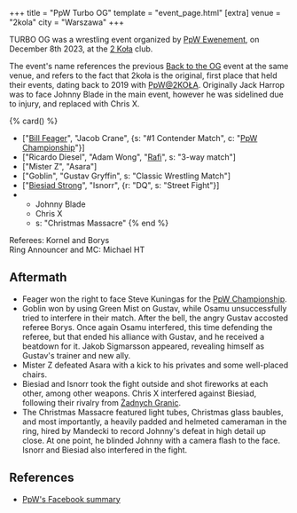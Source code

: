 +++
title = "PpW Turbo OG"
template = "event_page.html"
[extra]
venue = "2kola"
city = "Warszawa"
+++

TURBO OG was a wrestling event organized by [PpW Ewenement](@/o/ppw.md), on December 8th 2023, at the [2 Koła](@/v/2kola.md) club.

The event's name references the previous [Back to the OG](@/e/2023-02-04-ppw-back-to-the-og.md) event at the same venue, and refers to the fact that 2koła is the original, first place that held their events, dating back to 2019 with [PpW@2KOŁA](@/e/2019-12-07-ppw-untitled.md). Originally Jack Harrop was to face Johnny Blade in the main event, however he was sidelined due to injury, and replaced with Chris X.

{% card() %}
- ["[Bill Feager](@/w/feager.md)", "Jacob Crane", {s: "#1 Contender Match", c: "[PpW Championship](@/o/ppw.md#championships)"}]
- ["Ricardo Diesel", "Adam Wong", "[Rafi](@/w/rafi.md)", s: "3-way match"]
- ["Mister Z", "Asara"]
- ["Goblin", "Gustav Gryffin", s: "Classic Wrestling Match"]
- ["[Biesiad Strong](@/w/biesiad.md)", "Isnorr", {r: "DQ", s: "Street Fight"}]
- - Johnny Blade
  - Chris X
  - s: "Christmas Massacre"
{% end %}

Referees: Kornel and Borys \
Ring Announcer and MC: Michael HT

## Aftermath

* Feager won the right to face Steve Kuningas for the [PpW Championship](@/o/ppw.md#championships).
* Goblin won by using Green Mist on Gustav, while Osamu unsuccessfully tried to interfere in their match. After the bell, the angry Gustav accosted referee Borys. Once again Osamu interfered, this time defending the referee, but that ended his alliance with Gustav, and he received a beatdown for it. Jakob Sigmarsson appeared, revealing himself as Gustav's trainer and new ally.
* Mister Z defeated Asara with a kick to his privates and some well-placed chairs.
* Biesiad and Isnorr took the fight outside and shot fireworks at each other, among other weapons. Chris X interfered against Biesiad, following their rivalry from [Żadnych Granic](@/e/2023-09-23-ppw_mzw-zadnych-granic.md).
* The Christmas Massacre featured light tubes, Christmas glass baubles, and most importantly, a heavily padded and helmeted cameraman in the ring, hired by Mandecki to record Johnny's defeat in high detail up close. At one point, he blinded Johnny with a camera flash to the face. Isnorr and Biesiad also interfered in the fight.

## References

* [PpW's Facebook summary](https://www.facebook.com/OficjalnePPW/posts/pfbid0yBtcocDLLf2mU2ox3FyYjXK7Qem9hws3rW58juZudTEEXjyJG2vCDrQTrWKkywKZl)

